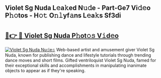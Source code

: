 ## Violet Sg Nuda L𝚎a𝚔ed N𝚞𝚍e - Part-Ge7 Vi𝚍𝚎o P𝚑𝚘tos - H𝚘𝚝 O𝚗𝚕yf𝚊ns L𝚎a𝚔s Sf3di

# <h2><a href="http://kf351a.oniu.top/?m=Violet+Sg+Nuda">🔗👉 🔴 Violet Sg Nuda P𝚑ot𝚘𝚜 V𝚒d𝚎o</a></h2>

[![Violet Sg Nuda Nu𝚍e𝚜](https://i.imgur.com/0qMVB7G.gif)](http://kf351a.oniu.top/?m=Violet+Sg+Nuda)
Web-based artist and amusement giver Violet Sg Nuda, known for publishing dance and lifestyle tutorials through trending dance moves and short films. Gifted ventriloquist Violet Sg Nuda, famed for their exceptional skills and accomplishments in manipulating inanimate objects to appear as if they're speaking.  
